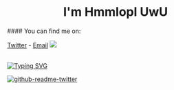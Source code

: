 <h1 align="center">I'm Hmmlopl UwU</h1>
  #### You can find me on:
  
  [Twitter](https://twitter.com/hmmlopl) - [Email](mailto:hmmlopl@hmmlopl.net)
  <img src="https://github-readme-stats.vercel.app/api?username=hmmlaple&show_icons=true&line_height=45&include_all_commits=true" />
  <br>
  <br>
</div>

[![Typing SVG](https://readme-typing-svg.herokuapp.com?size=38&duration=2000&color=62934E&lines=python;js;electron;java;react;svelte;%26+more)](https://git.io/typing-svg)

[![github-readme-twitter](https://github-readme-twitter.gazf.vercel.app/api?id=hmmlopl)](https://github.com/gazf/github-readme-twitter)
